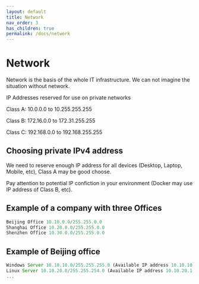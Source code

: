 ```yaml
---
layout: default
title: Network
nav_order: 3
has_children: true
permalink: /docs/network
---
```


# Network

Network is the basis of the whole IT infrastructure. We can not imagine the situation without network.

IP Addresses reserved for use on private networks

Class A: 10.0.0.0 to 10.255.255.255

Class B: 172.16.0.0 to 172.31.255.255

Class C: 192.168.0.0 to 192.168.255.255

## Choosing private IPv4 address

We need to reserve enough IP address for all devices (Desktop, Laptop, Mobile, etc), Class A may be good choose. 

Pay attention to potential IP confiction in your environment (Docker may use IP address of Class B, etc).

## Example of a company with three Offices

```js
Beijing Office 10.10.0.0/255.255.0.0
Shanghai Office 10.20.0.0/255.255.0.0
Shenzhen Office 10.30.0.0/255.255.0.0
```

## Example of Beijing office

```js
Windows Server 10.10.10.0/255.255.255.0 (Available IP address 10.10.10.1 - 10.10.10.254)
Linux Server 10.10.20.0/255.255.254.0 (Available IP address 10.10.20.1 - 10.10.21.254)
...
```
